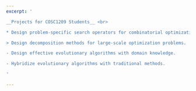 ```yaml
---
excerpt: '

__Projects for COSC1209 Students__ <br>

* Design problem-specific search operators for combinatorial optimization.

> Design decomposition methods for large-scale optimization problems.

- Design effective evolutionary algorithms with domain knowledge.

- Hybridize evolutionary algorithms with traditional methods.

'

---
```

